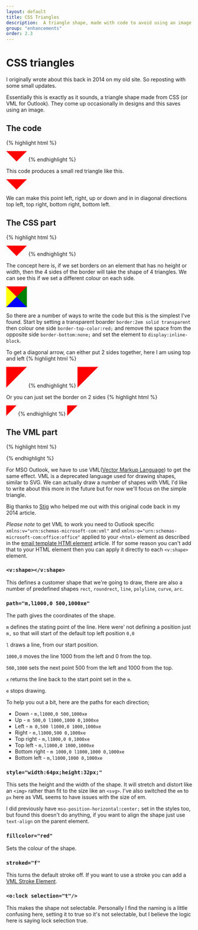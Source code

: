 ```yaml
---
layout: default
title: CSS Triangles
description:  A triangle shape, made with code to avoid using an image.
group: "enhancements"
order: 2.3
--- 
```


# CSS triangles
I originally wrote about this back in 2014 on my old site. So reposting with some small updates.

Essentially this is exactly as it sounds, a triangle shape made from CSS (or VML for Outlook).  They come up occasionally in designs and this saves using an image.

## The code
{% highlight html %}
<div style="border:2em solid transparent;border-top-color:red;border-bottom:none;display:inline-block"></div>
<!--[if mso]>
  <v:shape path="m,l1000,0 500,1000xe" style="width:64px;height:32px;" fillcolor="red" stroked="f"><o:lock selection="t"/></v:shape>
<![endif]-->
{% endhighlight %}

This code produces a small red triangle like this.
<div style="border:2em solid transparent;border-top-color:red;border-bottom:none;display:inline-block"></div>

We can make this point left, right, up or down and in in diagonal directions top left, top right, bottom right, bottom left.


## The CSS part
{% highlight html %}
<div style="border:2em solid transparent;border-top-color:red;border-bottom:none;display:inline-block"></div>
{% endhighlight %}

The concept here is, if we set borders on an element that has no height or width, then the 4 sides of the border will take the shape of 4 triangles.  We can see this if we set a different colour on each side.
<div style="border:2em solid transparent;border-top-color:red;border-right-color:green;border-bottom-color:blue;border-left-color:yellow;display:inline-block"></div>

So there are a number of ways to write the code but this is the simplest I've found.  Start by setting a transparent boarder `border:2em solid transparent` then colour one side `border-top-color:red;` and remove the space from the opposite side `border-bottom:none;` and set the element to `display:inline-block`.

To get a diagonal arrow, can either put 2 sides together, here I am using top and left
{% highlight html %}
<div style="border:2em solid transparent;border-top-color:red;border-left-color:red;display:inline-block"></div>
{% endhighlight %}
<div style="border:2em solid transparent;border-top-color:red;border-left-color:red;display:inline-block"></div>

Or you can just set the border on 2 sides
{% highlight html %}
<div style="border-top:2em solid red;border-right:2em solid transparent;display:inline-block"></div>
{% endhighlight %}
<div style="border-top:2em solid red;border-right:2em solid transparent;display:inline-block"></div>

##  The VML part
{% highlight html %}
<!--[if mso]>
  <v:shape path="m,l1000,0 500,1000xe" style="width:64px;height:32px;" fillcolor="red" stroked="f"><o:lock selection="t"/></v:shape>
<![endif]-->
{% endhighlight %}

For MSO Outlook, we have to use VML([Vector Markup Language](https://docs.microsoft.com/en-us/windows/win32/vml/web-workshop---specs---standards----introduction-to-vector-markup-language--vml-)) to get the same effect.  VML is a deprecated language used for drawing shapes, similar to SVG.  We can actually draw a number of shapes with VML I'd like to write about this more in the future but for now we'll focus on the simple triangle.

Big thanks to [Stig](https://twitter.com/stigm) who helped me out with this original code back in my 2014 article.

*Please note* to get VML to work you need to Outlook specific `xmlns:v="urn:schemas-microsoft-com:vml"` and `xmlns:o="urn:schemas-microsoft-com:office:office"` applied to your `<html>` element as described in the [email template HTMl element](https://www.goodemailcode.com/email-code/template#html-element) article.  If for some reason you can't add that to your HTML element then you can apply it directly to each `<v:shape>` element.


### `<v:shape></v:shape>`
This defines a customer shape that we're going to draw, there are also a number of predefined shapes `rect`, `roundrect`, `line`, `polyline`, `curve`, `arc`.

### `path="m,l1000,0 500,1000xe"`
The path gives the coordinates of the shape.

`m` defines the stating point of the line. Here were' not defining a position just `m,` so that will start of the default top left position `0,0`

`l` draws a line, from our start position.

`1000,0` moves the line 1000 from the left and 0 from the top.

`500,1000` sets the next point 500 from the left and 1000 from the top.

`x` returns the line back to the start point set in the `m`.

`e` stops drawing.

To help you out a bit, here are the paths for each direction;
* Down - `m,l1000,0 500,1000xe`
* Up - `m 500,0 l1000,1000 0,1000xe`
* Left - `m 0,500 l1000,0 1000,1000xe`
* Right - `m,l1000,500 0,1000xe`
* Top right - `m,l1000,0 0,1000xe`
* Top left - `m,l1000,0 1000,1000xe`
* Bottom right - `m 1000,0 l1000,1000 0,1000xe`
* Bottom left - `m,l1000,1000 0,1000xe`

### `style="width:64px;height:32px;"`
This sets the height and the width of the shape. It will stretch and distort like an `<img>` rather than fit to the size like an `<svg>`.  I've also switched the `em` to `px` here as VML seems to have issues with the size of em.

I did previously have `mso-position-horizontal:center;` set in the styles too, but found this doesn't do anything, if you want to align the shape just use `text-align` on the parent element.

### `fillcolor="red"`
Sets the colour of the shape.

### `stroked="f"`
This turns the default stroke off.  If you want to use a stroke you can add a [VML Stroke Element](https://docs.microsoft.com/en-us/windows/win32/vml/msdn-online-vml-stroke-element).

### `<o:lock selection="t"/>`
This makes the shape not selectable.  Personally I find the naming is a little confusing here, setting it to true so it's not selectable, but I believe the logic here is saying lock selection true.
